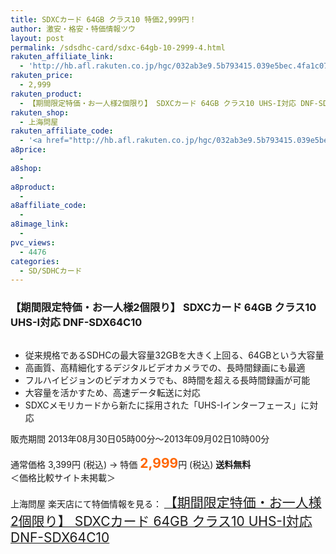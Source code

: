 ```yaml
---
title: SDXCカード 64GB クラス10 特価2,999円！
author: 激安・格安・特価情報ツウ
layout: post
permalink: /sdsdhc-card/sdxc-64gb-10-2999-4.html
rakuten_affiliate_link:
  - 'http://hb.afl.rakuten.co.jp/hgc/032ab3e9.5b793415.039e5bec.4fa1c071/?pc=http%3a%2f%2fitem.rakuten.co.jp%2fdonya%2f87983%2f%3fscid%3daf_link_img&m=http%3a%2f%2fm.rakuten.co.jp%2fdonya%2fi%2f10590139%2f'
rakuten_price:
  - 2,999
rakuten_product:
  - 【期間限定特価・お一人様2個限り】 SDXCカード 64GB クラス10 UHS-I対応 DNF-SDX64C10
rakuten_shop:
  - 上海問屋
rakuten_affiliate_code:
  - '<a href="http://hb.afl.rakuten.co.jp/hgc/032ab3e9.5b793415.039e5bec.4fa1c071/?pc=http%3a%2f%2fitem.rakuten.co.jp%2fdonya%2f87983%2f%3fscid%3daf_link_img&m=http%3a%2f%2fm.rakuten.co.jp%2fdonya%2fi%2f10590139%2f" target="_blank"><img src ="http://hbb.afl.rakuten.co.jp/hgb/?pc=http%3a%2f%2fthumbnail.image.rakuten.co.jp%2f%400_mall%2fdonya%2fcabinet%2fflashitem3%2f87983-3.jpg%3f_ex%3d128x128&m=http%3a%2f%2fthumbnail.image.rakuten.co.jp%2f%400_mall%2fdonya%2fcabinet%2fflashitem3%2f87983-3.jpg%3f_ex%3d80x80" border="0"></a>'
a8price:
  - 
a8shop:
  - 
a8product:
  - 
a8affiliate_code:
  - 
a8image_link:
  - 
pvc_views:
  - 4476
categories:
  - SD/SDHCカード
---
```

### 【期間限定特価・お一人様2個限り】 SDXCカード 64GB クラス10 UHS-I対応 DNF-SDX64C10

<div class="img-bg2 img_L">
  <a href="http://hb.afl.rakuten.co.jp/hgc/032ab3e9.5b793415.039e5bec.4fa1c071/?pc=http%3a%2f%2fitem.rakuten.co.jp%2fdonya%2f87983%2f%3fscid%3daf_link_img&m=http%3a%2f%2fm.rakuten.co.jp%2fdonya%2fi%2f10590139%2f" target="_blank"><img src="http://hbb.afl.rakuten.co.jp/hgb/?pc=http%3a%2f%2fthumbnail.image.rakuten.co.jp%2f%400_mall%2fdonya%2fcabinet%2fflashitem3%2f87983-3.jpg%3f_ex%3d128x128&m=http%3a%2f%2fthumbnail.image.rakuten.co.jp%2f%400_mall%2fdonya%2fcabinet%2fflashitem3%2f87983-3.jpg%3f_ex%3d80x80" border="0" title="" alt="" /></a>
</div>

<!--more-->

  * 従来規格であるSDHCの最大容量32GBを大きく上回る、64GBという大容量
  * 高画質、高精細化するデジタルビデオカメラでの、長時間録画にも最適
  * フルハイビジョンのビデオカメラでも、8時間を超える長時間録画が可能
  * 大容量を活かすため、高速データ転送に対応
  * SDXCメモリカードから新たに採用された「UHS-Iインターフェース」に対応

販売期間 2013年08月30日05時00分～2013年09月02日10時00分  
<br clear="all" />通常価格 3,399円 (税込) → 特価 <span style="color: #ff6600; font-size: 150%;"><strong>2,999</strong></span>円 (税込) **送料無料**  
＜価格比較サイト未掲載＞

上海問屋 楽天店にて特価情報を見る： <a href="http://hb.afl.rakuten.co.jp/hgc/032ab3e9.5b793415.039e5bec.4fa1c071/?pc=http%3a%2f%2fitem.rakuten.co.jp%2fdonya%2f87983%2f%3fscid%3daf_link_img&m=http%3a%2f%2fm.rakuten.co.jp%2fdonya%2fi%2f10590139%2f" target="_blank"><span style="font-size: 150%;">【期間限定特価・お一人様2個限り】 SDXCカード 64GB クラス10 UHS-I対応 DNF-SDX64C10</span></a>